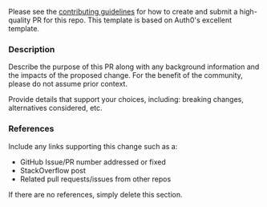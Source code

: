 Please see the [contributing guidelines](CONTRIBUTING.md) for how to create and submit a high-quality PR for this repo. This template is based on Auth0's excellent template.

### Description

Describe the purpose of this PR along with any background information and the impacts of the proposed change. For the benefit of the community, please do not assume prior context.

Provide details that support your choices, including: breaking changes, alternatives considered, etc.


### References

Include any links supporting this change such as a:

- GitHub Issue/PR number addressed or fixed
- StackOverflow post
- Related pull requests/issues from other repos

If there are no references, simply delete this section.
